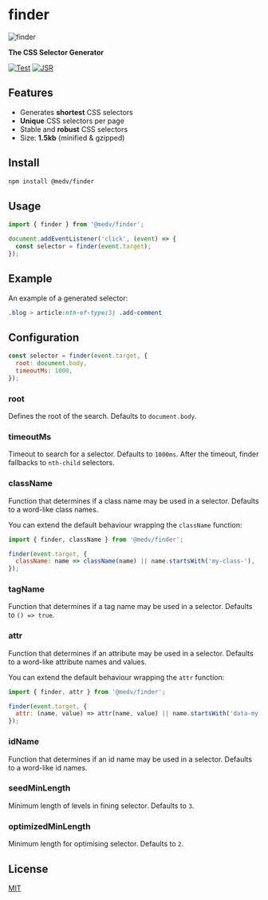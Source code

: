 # finder

![finder](https://medv.io/assets/finder.png)

**The CSS Selector Generator**

[![Test](https://github.com/antonmedv/finder/actions/workflows/test.yml/badge.svg)](https://github.com/antonmedv/finder/actions/workflows/test.yml)
[![JSR](https://jsr.io/badges/@medv/finder)](https://jsr.io/@medv/finder)

## Features

* Generates **shortest** CSS selectors
* **Unique** CSS selectors per page
* Stable and **robust** CSS selectors
* Size: **1.5kb** (minified & gzipped)

## Install

```bash
npm install @medv/finder
```

## Usage 

```ts
import { finder } from '@medv/finder';

document.addEventListener('click', (event) => {
  const selector = finder(event.target);
});
```

## Example

An example of a generated selector:

```css
.blog > article:nth-of-type(3) .add-comment
```

## Configuration

```js
const selector = finder(event.target, {
  root: document.body,
  timeoutMs: 1000,
});
```

### root

Defines the root of the search. Defaults to `document.body`.

### timeoutMs

Timeout to search for a selector. Defaults to `1000ms`. After the timeout, finder fallbacks to `nth-child` selectors.

### className

Function that determines if a class name may be used in a selector. Defaults to a word-like class names.

You can extend the default behaviour wrapping the `className` function:

```js
import { finder, className } from '@medv/finder';

finder(event.target, {
  className: name => className(name) || name.startsWith('my-class-'),
});
```

### tagName

Function that determines if a tag name may be used in a selector. Defaults to `() => true`.

### attr

Function that determines if an attribute may be used in a selector. Defaults to a word-like attribute names and values.

You can extend the default behaviour wrapping the `attr` function:

```js
import { finder, attr } from '@medv/finder';

finder(event.target, {
  attr: (name, value) => attr(name, value) || name.startsWith('data-my-attr-'),
});
```

### idName

Function that determines if an id name may be used in a selector. Defaults to a word-like id names.

### seedMinLength

Minimum length of levels in fining selector. Defaults to `3`.

### optimizedMinLength

Minimum length for optimising selector. Defaults to `2`.

## License

[MIT](LICENSE)

